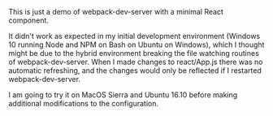 This is just a demo of webpack-dev-server with a minimal React component.

It didn't work as expected in my initial development environment (Windows 10 running Node and NPM on Bash on Ubuntu on Windows), which I thought might be due to the hybrid environment breaking the file watching routines of webpack-dev-server. When I made changes to react/App.js there was no automatic refreshing, and the changes would only be reflected if I restarted webpack-dev-server. 

I am going to try it on MacOS Sierra and Ubuntu 16.10 before making additional modifications to the configuration.
